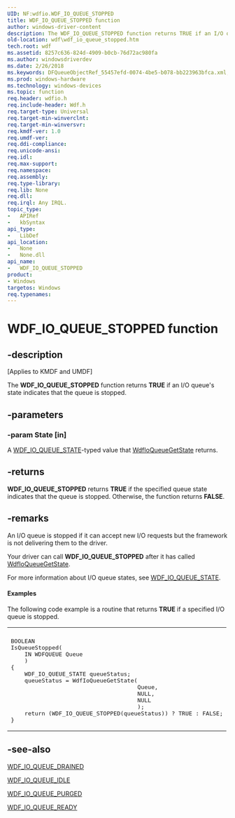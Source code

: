 ```yaml
---
UID: NF:wdfio.WDF_IO_QUEUE_STOPPED
title: WDF_IO_QUEUE_STOPPED function
author: windows-driver-content
description: The WDF_IO_QUEUE_STOPPED function returns TRUE if an I/O queue's state indicates that the queue is stopped.
old-location: wdf\wdf_io_queue_stopped.htm
tech.root: wdf
ms.assetid: 8257c636-824d-4909-b0cb-76d72ac980fa
ms.author: windowsdriverdev
ms.date: 2/26/2018
ms.keywords: DFQueueObjectRef_55457efd-0074-4be5-b078-bb223963bfca.xml, WDF_IO_QUEUE_STOPPED, WDF_IO_QUEUE_STOPPED function, kmdf.wdf_io_queue_stopped, wdf.wdf_io_queue_stopped, wdfio/WDF_IO_QUEUE_STOPPED
ms.prod: windows-hardware
ms.technology: windows-devices
ms.topic: function
req.header: wdfio.h
req.include-header: Wdf.h
req.target-type: Universal
req.target-min-winverclnt: 
req.target-min-winversvr: 
req.kmdf-ver: 1.0
req.umdf-ver: 
req.ddi-compliance: 
req.unicode-ansi: 
req.idl: 
req.max-support: 
req.namespace: 
req.assembly: 
req.type-library: 
req.lib: None
req.dll: 
req.irql: Any IRQL.
topic_type:
-	APIRef
-	kbSyntax
api_type:
-	LibDef
api_location:
-	None
-	None.dll
api_name:
-	WDF_IO_QUEUE_STOPPED
product:
- Windows
targetos: Windows
req.typenames: 
---
```


# WDF_IO_QUEUE_STOPPED function


## -description


<p class="CCE_Message">[Applies to KMDF and UMDF]</p>

The <b>WDF_IO_QUEUE_STOPPED</b> function returns <b>TRUE</b> if an I/O queue's state indicates that the queue is stopped.


## -parameters




### -param State [in]

A <a href="https://msdn.microsoft.com/library/windows/hardware/Ff552373">WDF_IO_QUEUE_STATE</a>-typed value that <a href="https://msdn.microsoft.com/library/windows/hardware/ff548437">WdfIoQueueGetState</a> returns.


## -returns



<b>WDF_IO_QUEUE_STOPPED</b> returns <b>TRUE</b> if the specified queue state indicates that the queue is stopped. Otherwise, the function returns <b>FALSE</b>.




## -remarks



An I/O queue is stopped if it can accept new I/O requests but the framework is not delivering them to the driver. 

Your driver can call <b>WDF_IO_QUEUE_STOPPED</b> after it has called <a href="https://msdn.microsoft.com/library/windows/hardware/ff548437">WdfIoQueueGetState</a>.

For more information about I/O queue states, see <a href="https://msdn.microsoft.com/library/windows/hardware/Ff552373">WDF_IO_QUEUE_STATE</a>.


#### Examples

The following code example is a routine that returns <b>TRUE</b> if a specified I/O queue is stopped.

<div class="code"><span codelanguage=""><table>
<tr>
<th></th>
</tr>
<tr>
<td>
<pre>BOOLEAN
IsQueueStopped(
    IN WDFQUEUE Queue
    )
{
    WDF_IO_QUEUE_STATE queueStatus;
    queueStatus = WdfIoQueueGetState(
                                     Queue,
                                     NULL,
                                     NULL
                                     );
    return (WDF_IO_QUEUE_STOPPED(queueStatus)) ? TRUE : FALSE;
}</pre>
</td>
</tr>
</table></span></div>



## -see-also




<a href="https://msdn.microsoft.com/library/windows/hardware/ff552363">WDF_IO_QUEUE_DRAINED</a>



<a href="https://msdn.microsoft.com/library/windows/hardware/ff552368">WDF_IO_QUEUE_IDLE</a>



<a href="https://msdn.microsoft.com/library/windows/hardware/ff552369">WDF_IO_QUEUE_PURGED</a>



<a href="https://msdn.microsoft.com/library/windows/hardware/ff552371">WDF_IO_QUEUE_READY</a>
 

 

